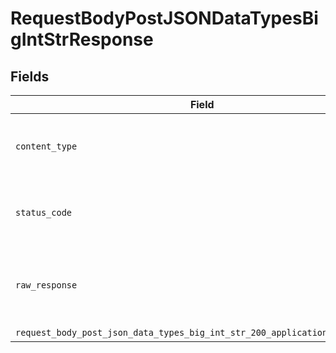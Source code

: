 # RequestBodyPostJSONDataTypesBigIntStrResponse


## Fields

| Field                                                                                                                                                                  | Type                                                                                                                                                                   | Required                                                                                                                                                               | Description                                                                                                                                                            |
| ---------------------------------------------------------------------------------------------------------------------------------------------------------------------- | ---------------------------------------------------------------------------------------------------------------------------------------------------------------------- | ---------------------------------------------------------------------------------------------------------------------------------------------------------------------- | ---------------------------------------------------------------------------------------------------------------------------------------------------------------------- |
| `content_type`                                                                                                                                                         | *Optional[str]*                                                                                                                                                        | :heavy_check_mark:                                                                                                                                                     | HTTP response content type for this operation                                                                                                                          |
| `status_code`                                                                                                                                                          | *Optional[int]*                                                                                                                                                        | :heavy_check_mark:                                                                                                                                                     | HTTP response status code for this operation                                                                                                                           |
| `raw_response`                                                                                                                                                         | [requests.Response](https://requests.readthedocs.io/en/latest/api/#requests.Response)                                                                                  | :heavy_minus_sign:                                                                                                                                                     | Raw HTTP response; suitable for custom response parsing                                                                                                                |
| `request_body_post_json_data_types_big_int_str_200_application_json_object`                                                                                            | [Optional[operations.RequestBodyPostJSONDataTypesBigIntStr200ApplicationJSON]](undefined/models/operations/requestbodypostjsondatatypesbigintstr200applicationjson.md) | :heavy_minus_sign:                                                                                                                                                     | OK                                                                                                                                                                     |